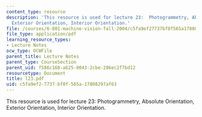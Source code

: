 ```yaml
---
content_type: resource
description: 'This resource is used for lecture 23:  Photogrammetry, Absolute Orientation,
  Exterior Orientation, Interior Orientation.'
file: /courses/6-801-machine-vision-fall-2004/c5fa9ef27737bf8f565a17808297af63_l23.pdf
file_type: application/pdf
learning_resource_types:
- Lecture Notes
ocw_type: OCWFile
parent_title: Lecture Notes
parent_type: CourseSection
parent_uid: f586c168-ab25-0043-2cbe-286ec2f7bd12
resourcetype: Document
title: l23.pdf
uid: c5fa9ef2-7737-bf8f-565a-17808297af63
---
```

This resource is used for lecture 23:  Photogrammetry, Absolute Orientation, Exterior Orientation, Interior Orientation.

